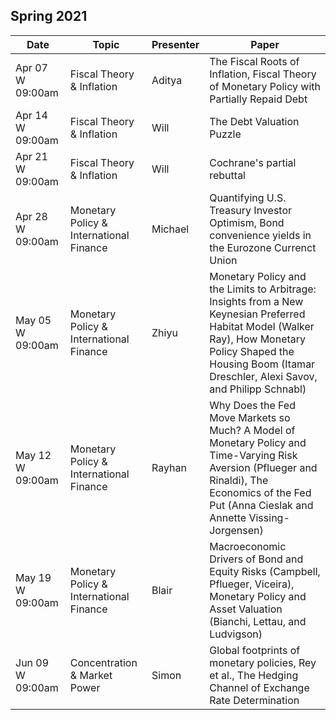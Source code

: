 ## Spring 2021

| Date             | Topic                     | Presenter   | Paper                       |
|------------------|---------------------------|-------------|-----------------------------|
| Apr 07 W 09:00am | Fiscal Theory & Inflation | Aditya      |The Fiscal Roots of Inflation, Fiscal Theory of Monetary Policy with Partially Repaid Debt|
| Apr 14 W 09:00am | Fiscal Theory & Inflation | Will      |The Debt Valuation Puzzle|
| Apr 21 W 09:00am | Fiscal Theory & Inflation | Will      |Cochrane's partial rebuttal|
| Apr 28 W 09:00am | Monetary Policy & International Finance | Michael      |Quantifying U.S. Treasury Investor Optimism, Bond convenience yields in the Eurozone Currenct Union|
| May 05 W 09:00am | Monetary Policy & International Finance | Zhiyu      |Monetary Policy and the Limits to Arbitrage: Insights from a New Keynesian Preferred Habitat Model (Walker Ray), How Monetary Policy Shaped the Housing Boom (Itamar Dreschler, Alexi Savov, and Philipp Schnabl)|
| May 12 W 09:00am | Monetary Policy & International Finance | Rayhan      |Why Does the Fed Move Markets so Much? A Model of Monetary Policy and Time-Varying Risk Aversion (Pflueger and Rinaldi), The Economics of the Fed Put (Anna Cieslak and Annette Vissing-Jorgensen)|
| May 19 W 09:00am | Monetary Policy & International Finance | Blair      |Macroeconomic Drivers of Bond and Equity Risks (Campbell, Pflueger, Viceira), Monetary Policy and Asset Valuation (Bianchi, Lettau, and Ludvigson)|
| Jun 09 W 09:00am | Concentration & Market Power | Simon      |Global footprints of monetary policies, Rey et al., The Hedging Channel of Exchange Rate Determination|

